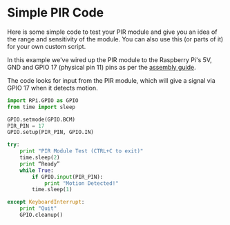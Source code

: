 ﻿# Simple PIR Code

Here is some simple code to test your PIR module and give you an idea of the range and sensitivity of the module. You can also use this (or parts of it) for your own custom script.

In this example we've wired up the PIR module to the Raspberry Pi's 5V, GND and GPIO 17 (physical pin 11) pins as per the [assembly guide](https://github.com/ThePiHut/PIR-Camera-Case).

The code looks for input from the PIR module, which will give a signal via GPIO 17 when it detects motion.

```python
import RPi.GPIO as GPIO
from time import sleep

GPIO.setmode(GPIO.BCM)
PIR_PIN = 17
GPIO.setup(PIR_PIN, GPIO.IN)

try:
	print "PIR Module Test (CTRL+C to exit)"
	time.sleep(2)
	print “Ready”
	while True:
		if GPIO.input(PIR_PIN):
			print "Motion Detected!"
		time.sleep(1)

except KeyboardInterrupt:
	print "Quit"
	GPIO.cleanup()
```
